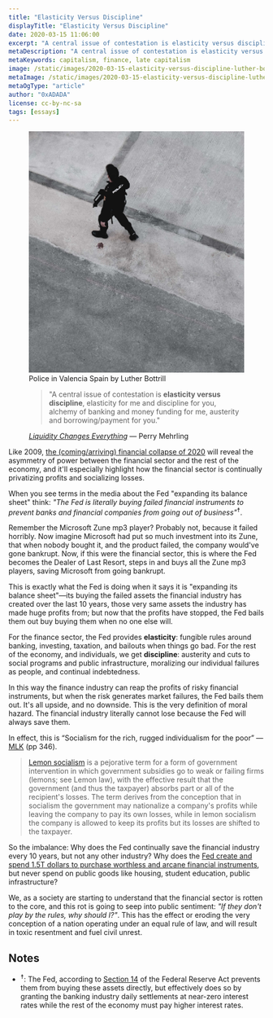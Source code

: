 ```yaml
---
title: "Elasticity Versus Discipline"
displayTitle: "Elasticity Versus Discipline"
date: 2020-03-15 11:06:00
excerpt: "A central issue of contestation is elasticity versus discipline, elasticity for me and discipline for you, alchemy of banking and money funding for me, austerity and debt for you."
metaDescription: "A central issue of contestation is elasticity versus discipline, elasticity for me and discipline for you, alchemy of banking and money funding for me, austerity and debt for you."
metaKeywords: capitalism, finance, late capitalism
image: /static/images/2020-03-15-elasticity-versus-discipline-luther-bottrill.jpg
metaImage: /static/images/2020-03-15-elasticity-versus-discipline-luther-bottrill.jpg
metaOgType: "article"
author: "0xADADA"
license: cc-by-nc-sa
tags: [essays]
---
```



<figure>
  <img src="/static/images/2020-03-15-elasticity-versus-discipline-luther-bottrill.jpg" alt="Police in Valencia Spain by Luther Bottrill" title="Police in Valencia Spain by Luther Bottrill">
  <figcaption>Police in Valencia Spain by Luther Bottrill</figcaption>
</figure>

<figure class="quote">
  <blockquote>
    "A central issue of contestation is <strong>elasticity versus discipline</strong>, elasticity 
    for me and discipline for you, alchemy of banking and money funding for me,
    austerity and borrowing/payment for you."
  </blockquote>
  <figcaption>
    <cite>
      <a href="https://www.perrymehrling.com/2019/03/liquidity-changes-everything/" rel="external">
        Liquidity Changes Everything</a>
    </cite>
    &mdash;
    Perry Mehrling
  </figcaption>
</figure>


Like 2009, 
[the (coming/arriving) financial collapse of 2020](https://twitter.com/i/events/1238487524856803331) 
will reveal the asymmetry of power between the financial sector and the rest of 
the economy, and it'll especially highlight how the financial sector is continually 
privatizing profits and socializing losses.

When you see terms in the media about the Fed "expanding its balance sheet" 
think: _"The Fed is literally buying failed financial instruments to prevent
banks and financial companies from going out of business"_<sup>☨</sup>. 

Remember the Microsoft Zune mp3 player? Probably not, because it failed
horribly. Now imagine Microsoft had put so much investment into its Zune, that 
when nobody bought it, and the product failed, the company would've gone 
bankrupt. Now, if this were the financial sector, this is where the Fed becomes 
the Dealer of Last Resort, steps in and buys all the Zune mp3 players, saving 
Microsoft from going bankrupt.

This is exactly what the Fed is doing when it says it is "expanding its balance 
sheet"—its buying the failed assets the financial industry has created over 
the last 10 years, those very same assets the industry has made huge profits 
from; but now that the profits have stopped, the Fed bails them out buy buying
them when no one else will.

For the finance sector, the Fed provides **elasticity**: fungible rules around 
banking, investing, taxation, and bailouts when things go bad. For the rest of 
the economy, and individuals, we get **discipline**: austerity and cuts to 
social programs and public infrastructure, moralizing our individual failures 
as people, and continual indebtedness.

In this way the finance industry can reap the profits of risky financial 
instruments, but when the risk generates market failures, the Fed bails them out.
It's all upside, and no downside. This is the very definition of moral hazard. 
The financial industry literally cannot lose because the Fed will always save them.

In effect, this is <q>Socialism for the rich, rugged individualism for the poor</q>
&mdash; [MLK](https://books.google.com/books?hl=de&id=B8k6btUYR68C&q=%22socialism+for+the+rich%22#v=snippet&q=%22socialism%20for%20the%20rich%22&f=false) (pp 346).

> [Lemon socialism](https://en.wikipedia.org/wiki/Lemon_socialism) is a pejorative 
> term for a form of government intervention in which government subsidies go to
> weak or failing firms (lemons; see Lemon law), with the effective result that
> the government (and thus the taxpayer) absorbs part or all of the recipient's
> losses. The term derives from the conception that in socialism the government
> may nationalize a company's profits while leaving the company to pay its own
> losses, while in lemon socialism the company is allowed to keep its profits
> but its losses are shifted to the taxpayer.

So the imbalance: Why does the Fed continually save the financial industry every 
10 years, but not any other industry? Why does the [Fed create and spend 1.5T 
dollars to purchase worthless and arcane financial
instruments](https://www.newyorkfed.org/markets/opolicy/operating_policy_200312a),
but never spend on public goods like housing, student education, public 
infrastructure?

We, as a society are starting to understand that the financial sector is rotten
to the core, and this rot is going to seep into public sentiment: _"If they don't
play by the rules, why should I?"_. This has the effect or eroding the very
conception of a nation operating under an equal rule of law, and will result
in toxic resentment and fuel civil unrest.

## Notes

* <sup>☨</sup>: The Fed, according to [Section 14](https://www.federalreserve.gov/aboutthefed/section14.htm)
  of the Federal Reserve Act
  prevents them from buying these assets directly, but effectively does so by
  granting the banking industry daily settlements at near-zero interest rates
  while the rest of the economy must pay higher interest rates.
